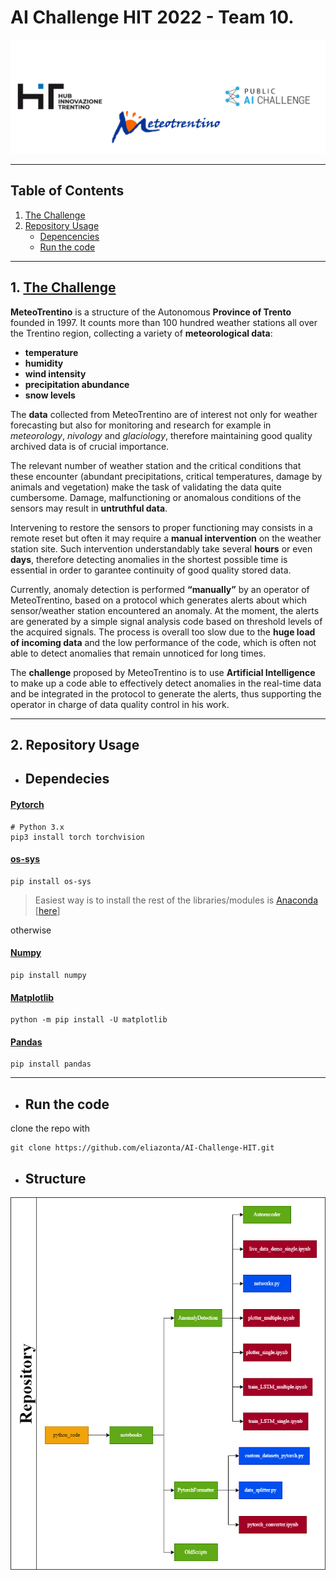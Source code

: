  # AI Challenge HIT 2022 - Team 10. 
![](/assets/title.png)

-----------------------
 ## Table of Contents  
1.  [The Challenge](#thechallenge)  
2. [Repository Usage](#repousage)
    - [Depencencies](#dependencies) 
    - [Run the code](#runthecode) 

-----------------------


<a name="thechallenge"/>

## 1. [The Challenge](https://www.trentinoinnovation.eu/innova/strumenti-per-innovazione/public-ai-challenge/)
**MeteoTrentino** is a structure of the Autonomous
**Province of Trento** founded in 1997. It counts
more than 100 hundred weather stations all over
the Trentino region, collecting a variety of **meteorological data**:
- **temperature** 
- **humidity** 
- **wind intensity**
- **precipitation abundance**
- **snow levels**

The **data** collected from MeteoTrentino are
of interest not only for weather forecasting but also
for monitoring and research for example in *meteorology*, *nivology* and *glaciology*, therefore maintaining good quality archived data is of crucial importance.

The relevant number of weather station and the
critical conditions that these encounter (abundant
precipitations, critical temperatures, damage by animals and vegetation) make the task of validating
the data quite cumbersome. Damage, malfunctioning or anomalous conditions of the sensors may result in **untruthful data**. 

Intervening to restore the
sensors to proper functioning may consists in a remote reset but often it may require a **manual intervention** on the weather station site. Such intervention understandably take several **hours** or even **days**, therefore detecting anomalies in the shortest possible time is essential in order to garantee continuity of good quality stored data.

Currently, anomaly detection is performed
**“manually”** by an operator of MeteoTrentino,
based on a protocol which generates alerts
about which sensor/weather station encountered an
anomaly. At the moment, the alerts are generated
by a simple signal analysis code based on threshold
levels of the acquired signals. The process is overall too slow due to the **huge load of incoming data**
and the low performance of the code, which is often
not able to detect anomalies that remain unnoticed
for long times.


The **challenge** proposed by MeteoTrentino is to
use **Artificial Intelligence** to make up a code able to
effectively detect anomalies in the real-time data
and be integrated in the protocol to generate the
alerts, thus supporting the operator in charge of data quality control in his work.

---------------
<a name="repousage" />

## 2. Repository Usage

<a name="dependencies" />

- ## Dependecies

#### [Pytorch](https://pytorch.org/get-started/locally/)
```shell
# Python 3.x
pip3 install torch torchvision
```

#### [os-sys](https://pypi.org/project/os-sys/#files)
```shell
pip install os-sys
```


>Easiest way is to install the rest of the libraries/modules is [Anaconda](https://docs.continuum.io/anaconda) [[here](https://docs.continuum.io/anaconda/install/)]

otherwise 

#### [Numpy](https://numpy.org/install/)
```shell
pip install numpy
```
#### [Matplotlib](https://matplotlib.org/stable/users/installing/index.html)
```shell
python -m pip install -U matplotlib
```
#### [Pandas](https://pandas.pydata.org/docs/getting_started/install.html)
```shell
pip install pandas
```

----------

<a name="runthecode" />

- ## Run the code
clone the repo with
```shell
git clone https://github.com/eliazonta/AI-Challenge-HIT.git
```

- ## Structure
![](/CodeScheme.png)

<!-- ## Python code:
*python_code*  contiene:

* ` /python_code/notebooks/ ` per i notebooks
* ` /python_code/notebooks/DecisionTree ` codice con il test dell'*albero decisionale*
* ` /python_code/notebooks/AnomalyDetection ` codice per Anomaly Detection sui dati di una singola stazione
* ` /python_code/notebooks/TSF ` codice per il data splitting delle serie temporali
* ` /python_code/notebooks/converting script ` codice con il convertitore semi-automatico dei dataset

## how to run the notebooks on google colab: 
Clone the repository with its libraries
`
!git clone https://github.com/eliazonta/AI-Challenge-HIT
import sys
sys.path.append("/content/AI-Challenge-HIT/python_code/notebooks")
` 
-->


